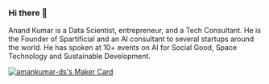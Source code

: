 ### Hi there 👋
Anand Kumar is a Data Scientist, entrepreneur, and a Tech Consultant. He is the Founder of Spartificial and an AI consultant to several startups around the world. He has spoken at 10+ events on AI for Social Good, Space Technology and Sustainable Development.

<a href="https://makers.appwrite.io/amankumar-ds">
    <img src="https://appwrite.io/cards/makers/amankumar-ds" alt="amankumar-ds's Maker Card" />
</a>

